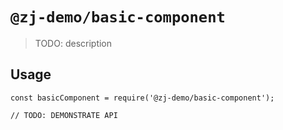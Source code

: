 # `@zj-demo/basic-component`

> TODO: description

## Usage

```
const basicComponent = require('@zj-demo/basic-component');

// TODO: DEMONSTRATE API
```
